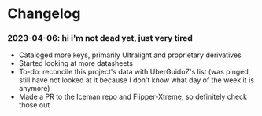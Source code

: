 # Changelog

### 2023-04-06: hi i'm not dead yet, just very tired
- Cataloged more keys, primarily Ultralight and proprietary derivatives
- Started looking at more datasheets
- To-do: reconcile this project's data with UberGuidoZ's list (was pinged, still have not looked at it because I don't know what day of the week it is anymore)
- Made a PR to the Iceman repo and Flipper-Xtreme, so definitely check those out